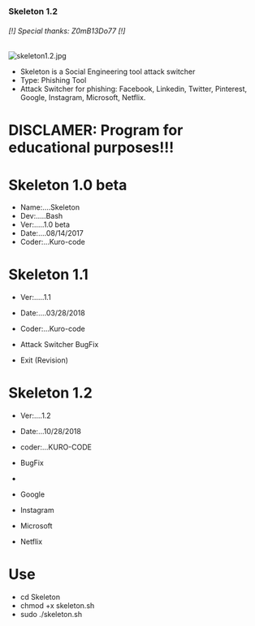 ### Skeleton 1.2 ###

######     [!] Special thanks: Z0mB13Do77 [!]

![skeleton1.2.jpg](https://github.com/KURO-CODE/Skeleton/blob/master/skeleton1.2.jpg)

* Skeleton is a Social Engineering tool attack switcher
* Type: Phishing Tool
* Attack Switcher for phishing: Facebook, Linkedin, Twitter, Pinterest, Google, Instagram, Microsoft, Netflix.

# DISCLAMER: Program for educational purposes!!!

# Skeleton 1.0 beta
* Name:....Skeleton
* Dev:.....Bash
* Ver:.....1.0 beta
* Date:....08/14/2017
* Coder:...Kuro-code

# Skeleton 1.1
* Ver:.....1.1
* Date:....03/28/2018
* Coder:...Kuro-code

* Attack Switcher BugFix
* Exit (Revision)

# Skeleton 1.2
* Ver:....1.2        
* Date:...10/28/2018   
* coder:...KURO-CODE   

* BugFix

* ~~~ Sites ~~~

* Google
* Instagram
* Microsoft
* Netflix

# Use #

* cd Skeleton
*  chmod +x skeleton.sh
* sudo ./skeleton.sh

